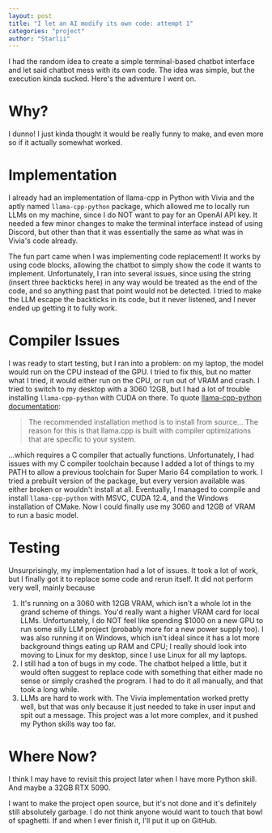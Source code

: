 ```yaml
---
layout: post
title: "I let an AI modify its own code: attempt 1"
categories: "project"
author: "Starlii"
---
```


I had the random idea to create a simple terminal-based chatbot interface and let said chatbot mess with its own code. The idea was simple, but the execution kinda sucked. Here's the adventure I went on.

# Why?

I dunno! I just kinda thought it would be really funny to make, and even more so if it actually somewhat worked.

# Implementation

I already had an implementation of llama-cpp in Python with Vivia and the aptly named `llama-cpp-python` package, which allowed me to locally run LLMs on my machine, since I do NOT want to pay for an OpenAI API key. It needed a few minor changes to make the terminal interface instead of using Discord, but other than that it was essentially the same as what was in Vivia's code already.

The fun part came when I was implementing code replacement! It works by using code blocks, allowing the chatbot to simply show the code it wants to implement. Unfortunately, I ran into several issues, since using the string (insert three backticks here) in any way would be treated as the end of the code, and so anything past that point would not be detected. I tried to make the LLM escape the backticks in its code, but it never listened, and I never ended up getting it to fully work.

# Compiler Issues

I was ready to start testing, but I ran into a problem: on my laptop, the model would run on the CPU instead of the GPU. I tried to fix this, but no matter what I tried, it would either run on the CPU, or run out of VRAM and crash. I tried to switch to my desktop with a 3060 12GB, but I had a lot of trouble installing `llama-cpp-python` with CUDA on there. To quote [llama-cpp-python documentation](https://github.com/abetlen/llama-cpp-python?tab=readme-ov-file#are-there-pre-built-binaries--binary-wheels-available):

> The recommended installation method is to install from source... The reason for this is that llama.cpp is built with compiler optimizations that are specific to your system.

...which requires a C compiler that actually functions. Unfortunately, I had issues with my C compiler toolchain because I added a lot of things to my PATH to allow a previous toolchain for Super Mario 64 compilation to work. I tried a prebuilt version of the package, but every version available was either broken or wouldn't install at all. Eventually, I managed to compile and install `llama-cpp-python` with MSVC, CUDA 12.4, and the Windows installation of CMake. Now I could finally use my 3060 and 12GB of VRAM to run a basic model.

# Testing

Unsurprisingly, my implementation had a lot of issues. It took a lot of work, but I finally got it to replace some code and rerun itself. It did not perform very well, mainly because

1. It's running on a 3060 with 12GB VRAM, which isn't a whole lot in the grand scheme of things. You'd really want a higher VRAM card for local LLMs. Unfortunately, I do NOT feel like spending $1000 on a new GPU to run some silly LLM project (probably more for a new power supply too). I was also running it on Windows, which isn't ideal since it has a lot more background things eating up RAM and CPU; I really should look into moving to Linux for my desktop, since I use Linux for all my laptops.
2. I still had a ton of bugs in my code. The chatbot helped a little, but it would often suggest to replace code with something that either made no sense or simply crashed the program. I had to do it all manually, and that took a long while.
3. LLMs are hard to work with. The Vivia implementation worked pretty well, but that was only because it just needed to take in user input and spit out a message. This project was a lot more complex, and it pushed my Python skills way too far.

# Where Now?

I think I may have to revisit this project later when I have more Python skill. And maybe a 32GB RTX 5090.

I want to make the project open source, but it's not done and it's definitely still absolutely garbage. I do not think anyone would want to touch that bowl of spaghetti. If and when I ever finish it, I'll put it up on GitHub.
